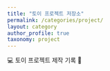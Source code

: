 ```yaml
---
title: "토이 프로젝트 저장소"
permalink: /categories/project/
layout: category
author_profile: true
taxonomy: project
---
```


💻 토이 프로젝트 제작 기록 🧾
